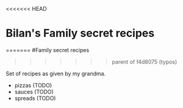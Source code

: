 <<<<<<< HEAD
# Bilan's Family secret recipes
=======
#Family secret recipes
>>>>>>> parent of f4d8075 (typos)

Set of recipes as given by my grandma.

- pizzas (TODO)
- sauces (TODO)
- spreads (TODO)